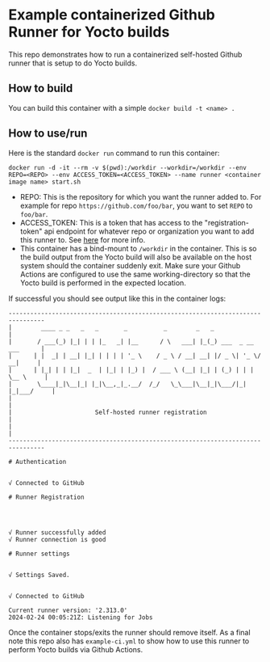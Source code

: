 # Example containerized Github Runner for Yocto builds

This repo demonstrates how to run a containerized self-hosted Github runner that is setup to do Yocto builds.

## How to build

You can build this container with a simple `docker build -t <name> .`

## How to use/run

Here is the standard `docker run` command to run this container:

```
docker run -d -it --rm -v $(pwd):/workdir --workdir=/workdir --env REPO=<REPO> --env ACCESS_TOKEN=<ACCESS_TOKEN> --name runner <container image name> start.sh
```

* REPO: This is the repository for which you want the runner added to. For example for repo `https://github.com/foo/bar`, you want to set `REPO` to `foo/bar`.
* ACCESS_TOKEN: This is a token that has access to the "registration-token" api endpoint for whatever repo or organization you want to add this runner to. See [here](https://docs.github.com/en/rest/actions/self-hosted-runners?apiVersion=2022-11-28#create-a-registration-token-for-a-repository) for more info.
* This container has a bind-mount to `/workdir` in the container. This is so the build output from the Yocto build will also be available on the host system should the container suddenly exit. Make sure your Github Actions are configured to use the same working-directory so that the Yocto build is performed in the expected location.

If successful you should see output like this in the container logs:

```
--------------------------------------------------------------------------------
|        ____ _ _   _   _       _          _        _   _                      |
|       / ___(_) |_| | | |_   _| |__      / \   ___| |_(_) ___  _ __  ___      |
|      | |  _| | __| |_| | | | | '_ \    / _ \ / __| __| |/ _ \| '_ \/ __|     |
|      | |_| | | |_|  _  | |_| | |_) |  / ___ \ (__| |_| | (_) | | | \__ \     |
|       \____|_|\__|_| |_|\__,_|_.__/  /_/   \_\___|\__|_|\___/|_| |_|___/     |
|                                                                              |
|                       Self-hosted runner registration                        |
|                                                                              |
--------------------------------------------------------------------------------

# Authentication


√ Connected to GitHub

# Runner Registration




√ Runner successfully added
√ Runner connection is good

# Runner settings


√ Settings Saved.


√ Connected to GitHub

Current runner version: '2.313.0'
2024-02-24 00:05:21Z: Listening for Jobs
```

Once the container stops/exits the runner should remove itself. As a final note this repo also has `example-ci.yml` to show how to use this runner to perform Yocto builds via Github Actions. 
